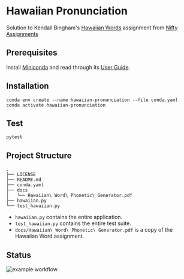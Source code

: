 # Hawaiian Pronunciation

Solution to Kendall Bingham's [Hawaiian Words](http://nifty.stanford.edu/2019/bingham-hawaiian-phonetic-generator/) assignment from [Nifty Assignments](http://nifty.stanford.edu/)

## Prerequisites

Install [Miniconda](https://docs.conda.io/en/latest/miniconda.html) and read through its [User Guide](https://docs.conda.io/projects/conda/en/latest/user-guide/index.html).

## Installation

```shell
conda env create --name hawaiian-pronunciation --file conda.yaml
conda activate hawaiian-pronunciation
```

## Test

```shell
pytest
```
## Project Structure

```
.
├── LICENSE
├── README.md
├── conda.yaml
├── docs
│   └── Hawaiian\ Word\ Phonetic\ Generator.pdf
├── hawaiian.py
└── test_hawaiian.py
```

- `hawaiian.py` contains the entire application.
- `test_hawaiian.py` contains the entire test suite.
- `docs/Hawaiian\ Word\ Phonetic\ Generator.pdf` is a copy of the Hawaiian Word assignment.

## Status

![example workflow](https://github.com/clause/hawaiian-pronunciation/actions/workflows/main.yml/badge.svg)
